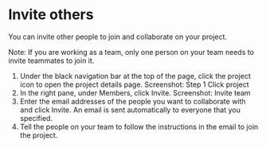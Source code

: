 # Invite others
You can invite other people to join and collaborate on your project.

Note: If you are working as a team, only one person on your team needs to invite teammates to join it.

1. Under the black navigation bar at the top of the page, click the project icon to open the project details page.
Screenshot: Step 1 Click project
2. In the right pane, under Members, click Invite. 
Screenshot: Invite team
3. Enter the email addresses of the people you want to collaborate with and click Invite. An email is sent automatically to everyone that you specified.
4. Tell the people on your team to follow the instructions in the email to join the project.
